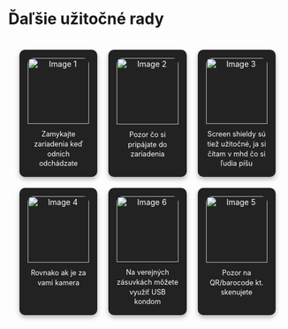 <style>
.grid-container {
  display: grid;
  grid-template-columns: repeat(3, 1fr); /* 3 columns */
  gap: 20px; /* spacing between cards */
  padding: 20px; /* padding around the grid */
}
.card {
  background-color: #222; /* dark background for the card */
  color: #fff; /* white text */
  border-radius: 10px; /* rounded corners */
  padding: 15px; /* padding inside the card */
  box-shadow: 0 4px 8px rgba(0, 0, 0, 0.3); /* subtle shadow */
  text-align: center; /* center-align content */
  display: flex;
  flex-direction: column;
  justify-content: flex-start; /* Align content to the top */
  align-items: center; /* Center horizontally */
  min-height: 200px; /* Ensure cards have a consistent base height */
}
.card img {
  width: 100%; /* full width of the card */
  border-radius: 10px 10px 0 0; /* round top corners */
  height: auto; /* Allow dynamic height for the image */
  max-height: 120px; /* Limit the maximum height of the image */
  object-fit: cover; /* Ensure the image fits well */
  margin-bottom: 10px; /* Add a small space between image and text */
}
.card p {
  font-size: 0.9em; /* Adjusted font size */
  margin: 0; /* Remove excessive margins */
  text-align: center; /* Center-align the text */
  line-height: 1.4; /* Slightly increase line spacing for readability */
}
</style>

# Ďaľšie užitočné rady

<div class="grid-container">
  <div class="card">
    <img src="/more/device.png" alt="Image 1">
    <p>Zamykajte zariadenia keď odnich odchádzate</p>
  </div>
  <div class="card">
    <img src="/more/omg-cable.avif" alt="Image 2">
    <p>Pozor čo si pripájate do zariadenia</p>
  </div>
  <div class="card">
    <img src="/more/screen-shield.png" alt="Image 3">
    <p>Screen shieldy sú tiež užitočné, ja si čítam v mhd čo si ľudia píšu</p>
  </div>
  <div class="card">
    <img src="/more/camera.png" alt="Image 4">
    <p>Rovnako ak je za vami kamera</p>
  </div>
  <div class="card">
    <img src="/more/usb-condom.avif" alt="Image 6">
    <p>Na verejných zásuvkách môžete využiť USB kondom</p>
  </div>
  <div class="card">
    <img src="/more/barcode.jpg" alt="Image 5">
    <p>Pozor na QR/barocode kt. skenujete</p>
  </div>
</div>
